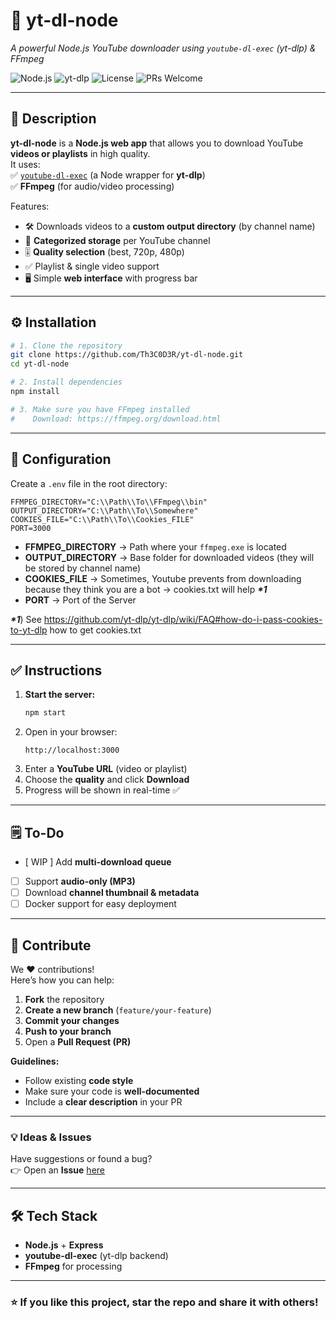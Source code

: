 # 🎥 yt-dl-node  
*A powerful Node.js YouTube downloader using `youtube-dl-exec` (yt-dlp) & FFmpeg*  

![Node.js](https://img.shields.io/badge/Node.js-18+-green?logo=node.js)
![yt-dlp](https://img.shields.io/badge/yt--dlp-latest-blue)
![License](https://img.shields.io/badge/license-MIT-yellow)
![PRs Welcome](https://img.shields.io/badge/PRs-Welcome-brightgreen)

---

## 📜 Description  
**yt-dl-node** is a **Node.js web app** that allows you to download YouTube **videos or playlists** in high quality.  
It uses:  
✅ [`youtube-dl-exec`](https://github.com/microlinkhq/youtube-dl-exec) (a Node wrapper for **yt-dlp**)  
✅ **FFmpeg** (for audio/video processing)  

Features:  
- 🛠 Downloads videos to a **custom output directory** (by channel name)  
- 📂 **Categorized storage** per YouTube channel  
- 🎚 **Quality selection** (best, 720p, 480p)  
- ✅ Playlist & single video support  
- 🖥 Simple **web interface** with progress bar  

---

## ⚙️ Installation  

```bash
# 1. Clone the repository
git clone https://github.com/Th3C0D3R/yt-dl-node.git
cd yt-dl-node

# 2. Install dependencies
npm install

# 3. Make sure you have FFmpeg installed
#    Download: https://ffmpeg.org/download.html
```

---

## 🔧 Configuration  

Create a `.env` file in the root directory:  

```env
FFMPEG_DIRECTORY="C:\\Path\\To\\FFmpeg\\bin"
OUTPUT_DIRECTORY="C:\\Path\\To\\Somewhere"
COOKIES_FILE="C:\\Path\\To\\Cookies_FILE"
PORT=3000
```

- **FFMPEG_DIRECTORY** → Path where your `ffmpeg.exe` is located  
- **OUTPUT_DIRECTORY** → Base folder for downloaded videos (they will be stored by channel name)  
- **COOKIES_FILE** → Sometimes, Youtube prevents from downloading because they think you are a bot → cookies.txt will help **_*1_**
- **PORT** → Port of the Server


**_*1_**) See https://github.com/yt-dlp/yt-dlp/wiki/FAQ#how-do-i-pass-cookies-to-yt-dlp how to get cookies.txt

---

## ✅ Instructions  

1. **Start the server:**  
   ```bash
   npm start
   ```
2. Open in your browser:  
   ```
   http://localhost:3000
   ```
3. Enter a **YouTube URL** (video or playlist)  
4. Choose the **quality** and click **Download**  
5. Progress will be shown in real-time ✅  

---

## 🗒️ To-Do  
- [ WIP ] Add **multi-download queue** 
- [ ] Support **audio-only (MP3)** 
- [ ] Download **channel thumbnail & metadata** 
- [ ] Docker support for easy deployment  

---

## 🤝 Contribute  

We ❤️ contributions!  
Here’s how you can help:  
1. **Fork** the repository  
2. **Create a new branch** (`feature/your-feature`)  
3. **Commit your changes**  
4. **Push to your branch**  
5. Open a **Pull Request (PR)**  

**Guidelines:**  
- Follow existing **code style**  
- Make sure your code is **well-documented**  
- Include a **clear description** in your PR  

---

### 💡 Ideas & Issues  
Have suggestions or found a bug?  
👉 Open an **Issue** [here](https://github.com/Th3C0D3R/yt-dl-node/issues)  

---

## 🛠 Tech Stack  
- **Node.js** + **Express**  
- **youtube-dl-exec** (yt-dlp backend)  
- **FFmpeg** for processing  

---

### ⭐ If you like this project, **star the repo** and share it with others!  
